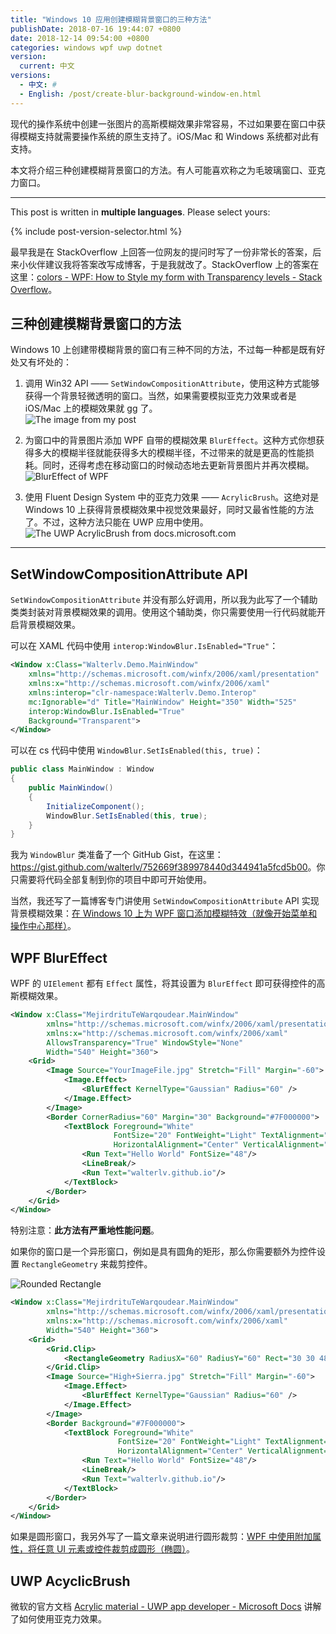 ```yaml
---
title: "Windows 10 应用创建模糊背景窗口的三种方法"
publishDate: 2018-07-16 19:44:07 +0800
date: 2018-12-14 09:54:00 +0800
categories: windows wpf uwp dotnet
version:
  current: 中文
versions:
  - 中文: #
  - English: /post/create-blur-background-window-en.html
---
```


现代的操作系统中创建一张图片的高斯模糊效果非常容易，不过如果要在窗口中获得模糊支持就需要操作系统的原生支持了。iOS/Mac 和 Windows 系统都对此有支持。

本文将介绍三种创建模糊背景窗口的方法。有人可能喜欢称之为毛玻璃窗口、亚克力窗口。

---

This post is written in **multiple languages**. Please select yours:

{% include post-version-selector.html %}

最早我是在 StackOverflow 上回答一位网友的提问时写了一份非常长的答案，后来小伙伴建议我将答案改写成博客，于是我就改了。StackOverflow 上的答案在这里：[colors - WPF: How to Style my form with Transparency levels - Stack Overflow](https://stackoverflow.com/a/51257595/6233938)。

<div id="toc"></div>

## 三种创建模糊背景窗口的方法

Windows 10 上创建带模糊背景的窗口有三种不同的方法，不过每一种都是既有好处又有坏处的：

1. 调用 Win32 API —— `SetWindowCompositionAttribute`，使用这种方式能够获得一个背景轻微透明的窗口。当然，如果需要模拟亚克力效果或者是 iOS/Mac 上的模糊效果就 gg 了。  
![The image from my post](/static/posts/2017-10-01-23-49-15.png)

1. 为窗口中的背景图片添加 WPF 自带的模糊效果 `BlurEffect`。这种方式你想获得多大的模糊半径就能获得多大的模糊半径，不过带来的就是更高的性能损耗。同时，还得考虑在移动窗口的时候动态地去更新背景图片并再次模糊。  
![BlurEffect of WPF](/static/posts/2018-07-16-19-08-19.png)

1. 使用 Fluent Design System 中的亚克力效果 —— `AcrylicBrush`。这绝对是 Windows 10 上获得背景模糊效果中视觉效果最好，同时又最省性能的方法了。不过，这种方法只能在 UWP 应用中使用。  
![The UWP AcrylicBrush from docs.microsoft.com](/static/posts/2018-07-16-19-09-22.png)

---

## SetWindowCompositionAttribute API

`SetWindowCompositionAttribute` 并没有那么好调用，所以我为此写了一个辅助类类封装对背景模糊效果的调用。使用这个辅助类，你只需要使用一行代码就能开启背景模糊效果。

可以在 XAML 代码中使用 `interop:WindowBlur.IsEnabled="True"`：

```xml
<Window x:Class="Walterlv.Demo.MainWindow"
    xmlns="http://schemas.microsoft.com/winfx/2006/xaml/presentation"
    xmlns:x="http://schemas.microsoft.com/winfx/2006/xaml"
    xmlns:interop="clr-namespace:Walterlv.Demo.Interop"
    mc:Ignorable="d" Title="MainWindow" Height="350" Width="525"
    interop:WindowBlur.IsEnabled="True"
    Background="Transparent">
</Window>
```

可以在 cs 代码中使用 `WindowBlur.SetIsEnabled(this, true)`：

```csharp
public class MainWindow : Window
{
    public MainWindow()
    {
        InitializeComponent();
        WindowBlur.SetIsEnabled(this, true);
    }
}
```

我为 `WindowBlur` 类准备了一个 GitHub Gist，在这里：<https://gist.github.com/walterlv/752669f389978440d344941a5fcd5b00>。你只需要将代码全部复制到你的项目中即可开始使用。

当然，我还写了一篇博客专门讲使用 `SetWindowCompositionAttribute` API 实现背景模糊效果：[在 Windows 10 上为 WPF 窗口添加模糊特效（就像开始菜单和操作中心那样）](/post/win10/2017/10/02/wpf-transparent-blur-in-windows-10.html)。

## WPF BlurEffect

WPF 的 `UIElement` 都有 `Effect` 属性，将其设置为 `BlurEffect` 即可获得控件的高斯模糊效果。

```xml
<Window x:Class="MejirdrituTeWarqoudear.MainWindow"
        xmlns="http://schemas.microsoft.com/winfx/2006/xaml/presentation"
        xmlns:x="http://schemas.microsoft.com/winfx/2006/xaml"
        AllowsTransparency="True" WindowStyle="None"
        Width="540" Height="360">
    <Grid>
        <Image Source="YourImageFile.jpg" Stretch="Fill" Margin="-60">
            <Image.Effect>
                <BlurEffect KernelType="Gaussian" Radius="60" />
            </Image.Effect>
        </Image>
        <Border CornerRadius="60" Margin="30" Background="#7F000000">
            <TextBlock Foreground="White"
                       FontSize="20" FontWeight="Light" TextAlignment="Center"
                       HorizontalAlignment="Center" VerticalAlignment="Center">
                <Run Text="Hello World" FontSize="48"/>
                <LineBreak/>
                <Run Text="walterlv.github.io"/>
            </TextBlock>
        </Border>
    </Grid>
</Window>
```

特别注意：**此方法有严重地性能问题**。

如果你的窗口是一个异形窗口，例如是具有圆角的矩形，那么你需要额外为控件设置 `RectangleGeometry` 来裁剪控件。

![Rounded Rectangle](/static/posts/2018-07-16-19-09-43.png)

```xml
<Window x:Class="MejirdrituTeWarqoudear.MainWindow"
        xmlns="http://schemas.microsoft.com/winfx/2006/xaml/presentation"
        xmlns:x="http://schemas.microsoft.com/winfx/2006/xaml"
        Width="540" Height="360">
    <Grid>
        <Grid.Clip>
            <RectangleGeometry RadiusX="60" RadiusY="60" Rect="30 30 480 300" />
        </Grid.Clip>
        <Image Source="High+Sierra.jpg" Stretch="Fill" Margin="-60">
            <Image.Effect>
                <BlurEffect KernelType="Gaussian" Radius="60" />
            </Image.Effect>
        </Image>
        <Border Background="#7F000000">
            <TextBlock Foreground="White"
                        FontSize="20" FontWeight="Light" TextAlignment="Center"
                        HorizontalAlignment="Center" VerticalAlignment="Center">
                <Run Text="Hello World" FontSize="48"/>
                <LineBreak/>
                <Run Text="walterlv.github.io"/>
            </TextBlock>
        </Border>
    </Grid>
</Window>
```

如果是圆形窗口，我另外写了一篇文章来说明进行圆形裁剪：[WPF 中使用附加属性，将任意 UI 元素或控件裁剪成圆形（椭圆）](/post/clip-wpf-uielement-to-ellipse.html)。

## UWP AcyclicBrush

微软的官方文档 [Acrylic material - UWP app developer - Microsoft Docs](https://docs.microsoft.com/en-us/windows/uwp/design/style/acrylic?wt.mc_id=MVP) 讲解了如何使用亚克力效果。
